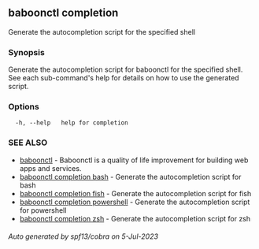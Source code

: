 ## baboonctl completion

Generate the autocompletion script for the specified shell

### Synopsis

Generate the autocompletion script for baboonctl for the specified shell.
See each sub-command's help for details on how to use the generated script.


### Options

```
  -h, --help   help for completion
```

### SEE ALSO

* [baboonctl](../README.md)	 - Baboonctl is a quality of life improvement for building web apps and services.
* [baboonctl completion bash](baboonctl_completion_bash.md)	 - Generate the autocompletion script for bash
* [baboonctl completion fish](baboonctl_completion_fish.md)	 - Generate the autocompletion script for fish
* [baboonctl completion powershell](baboonctl_completion_powershell.md)	 - Generate the autocompletion script for powershell
* [baboonctl completion zsh](baboonctl_completion_zsh.md)	 - Generate the autocompletion script for zsh

###### Auto generated by spf13/cobra on 5-Jul-2023
